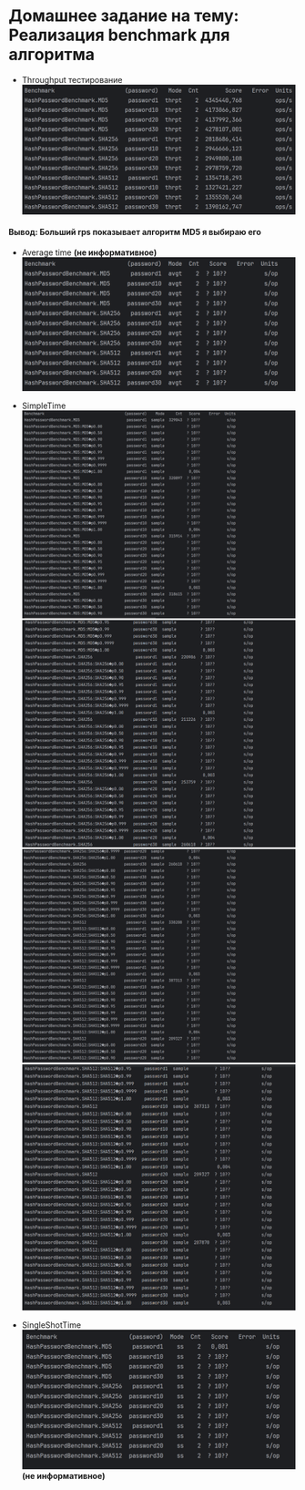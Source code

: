 # Домашнее задание на тему: Реализация benchmark для алгоритма

- Throughput тестирование
![img_1.png](img_1.png)

#### Вывод: Больший rps показывает алгоритм MD5 я выбираю его

- Average time **(не информативное)**
![img_2.png](img_2.png)

- SimpleTime
![img_3.png](img_3.png)
![img_4.png](img_4.png)
![img_5.png](img_5.png)
![img_6.png](img_6.png)

- SingleShotTime
![img_7.png](img_7.png) **(не информативное)**